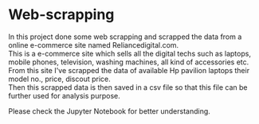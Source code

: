 # Web-scrapping

In this project done some web scrapping and scrapped the data from a online e-commerce site named Reliancedigital.com.</br>
This is a e-commerce site which sells all the digital techs such as laptops, mobile phones, television, washing machines, all kind of accessories etc.</br>
From this site I've scrapped the data of available Hp pavilion laptops their model no., price, discout price.</br>
Then this scrapped data is then saved in a csv file so that this file can be further used for analysis purpose.

Please check the Jupyter Notebook for better understanding.
